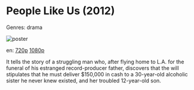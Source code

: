 # People Like Us (2012)

Genres: drama

![poster](http://image.tmdb.org/t/p/w500/lMAHB1r1vSUOZRKCYR143mm6VMk.jpg)

en:
  [720p](magnet:?xt=urn:btih:DB327FDE59DB88C5429810202856DE40DCA84626&tr=udp://glotorrents.pw:6969/announce&tr=udp://tracker.opentrackr.org:1337/announce&tr=udp://torrent.gresille.org:80/announce&tr=udp://tracker.openbittorrent.com:80&tr=udp://tracker.coppersurfer.tk:6969&tr=udp://tracker.leechers-paradise.org:6969&tr=udp://p4p.arenabg.ch:1337&tr=udp://tracker.internetwarriors.net:1337)
  [1080p](magnet:?xt=urn:btih:F322B76344C49D0A27CD3D12BE6DAE62E3647485&tr=udp://glotorrents.pw:6969/announce&tr=udp://tracker.opentrackr.org:1337/announce&tr=udp://torrent.gresille.org:80/announce&tr=udp://tracker.openbittorrent.com:80&tr=udp://tracker.coppersurfer.tk:6969&tr=udp://tracker.leechers-paradise.org:6969&tr=udp://p4p.arenabg.ch:1337&tr=udp://tracker.internetwarriors.net:1337)
  


It tells the story of a struggling man who, after flying home to L.A. for the funeral of his estranged record-producer father, discovers that the will stipulates that he must deliver $150,000 in cash to a 30-year-old alcoholic sister he never knew existed, and her troubled 12-year-old son.